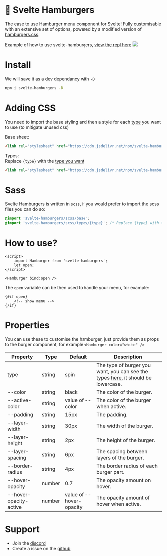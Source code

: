 # 🍔 Svelte Hamburgers

The ease to use Hamburger menu component for Svelte! Fully customisable with an extensive set of options, powered by a modified version of [hamburgers.css](https://github.com/jonsuh/hamburgers).

Example of how to use svelte-hamburgers, [view the repl here](https://svelte.dev/repl/2339dbd1356a4149aabb17daa0a17e40?version=3.42.4)
[![](https://i.imgur.com/P7p0KfR.gif)](https://svelte.dev/repl/2339dbd1356a4149aabb17daa0a17e40?version=3.42.4)

# Install

We will save it as a dev dependancy with `-D`

```bash
npm i svelte-hamburgers -D
```

# Adding CSS
You need to import the base styling and then a style for each [type](https://github.com/ghostdevv/svelte-hamburgers/blob/main/types.md) you want to use (to mitigate unused css)

Base sheet:
```html
<link rel="stylesheet" href="https://cdn.jsdelivr.net/npm/svelte-hamburgers@3/dist/css/base.css" />
```

Types:<br />
Replace `{type}` with the [type you want](https://github.com/ghostdevv/svelte-hamburgers/blob/main/types.md)
```html
<link rel="stylesheet" href="https://cdn.jsdelivr.net/npm/svelte-hamburgers@3/dist/css/types/{type}.css" />
```

# Sass
Svelte Hamburgers is written in `scss`, if you would prefer to import the scss files you can do so:
```scss
@import 'svelte-hamburgers/scss/base';
@import 'svelte-hamburgers/scss/types/{type}'; /* Replace {type} with the type you want */
```


# How to use?

```svelte
<script>
    import Hamburger from 'svelte-hamburgers';
    let open;
</script>

<Hamburger bind:open />
```

The `open` variable can be then used to handle your menu, for example:

```svelte
{#if open}
    <!-- show menu -->
{/if}
```

# Properties

You can use these to customise the hamburger, just provide them as props to the burger component, for example `<Hamburger color="white" />`

| Property               | Type   | Default                  | Description                                                                                                                                           |
|------------------------|--------|--------------------------|-------------------------------------------------------------------------------------------------------------------------------------------------------|
| type                   | string | spin                     | The type of burger you want, you can see the types [here](https://github.com/ghostdevv/svelte-hamburgers/blob/main/types.md), it should be lowercase. |
| --color                | string | black                    | The color of the burger.                                                                                                                              |
| --active-color         | string | value of --color         | The color of the burger when active.                                                                                                                  |
| --padding              | string | 15px                     | The padding.                                                                                                                                          |
| --layer-width          | string | 30px                     | The width of the burger.                                                                                                                              |
| --layer-height         | string | 2px                      | The height of the burger.                                                                                                                             |
| --layer-spacing        | string | 6px                      | The spacing between layers of the burger.                                                                                                             |
| --border-radius        | string | 4px                      | The border radius of each burger part.                                                                                                                |
| --hover-opacity        | number | 0.7                      | The opacity amount on hover.                                                                                                                          |
| --hover-opacity-active | number | value of --hover-opacity | The opacity amount of hover when active.                                                                                                              |

# Support

-   Join the [discord](https://discord.gg/2Vd4wAjJnm)<br>
-   Create a issue on the [github](https://github.com/ghostdevv/svelte-hamburgers)

